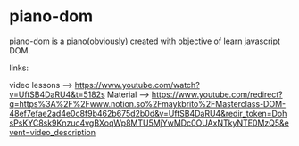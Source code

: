 # piano-dom

piano-dom is a piano(obviously) created with objective of learn javascript DOM.

links:

video lessons --> https://www.youtube.com/watch?v=UftSB4DaRU4&t=5182s
Material --> https://www.youtube.com/redirect?q=https%3A%2F%2Fwww.notion.so%2Fmaykbrito%2FMasterclass-DOM-48ef7efae2ad4e0c8f9b462b675d2b0d&v=UftSB4DaRU4&redir_token=DohsPsKYC8sk9Knzuc4vgBXoqWp8MTU5MjYwMDc0OUAxNTkyNTE0MzQ5&event=video_description
